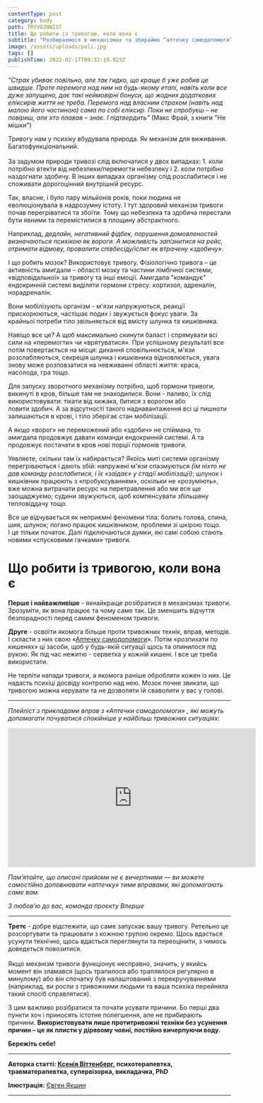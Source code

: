 ```yaml
---
contentType: post
category: body
path: TRYVOZHNIST
title: Що робити із тривогою, коли вона є
subtitle: "Розбираємося в механізмах та збираймо “аптечку самодопомоги” "
image: /assets/uploads/pali.jpg
tags: []
publishTime: 2022-02-17T09:32:19.923Z
---
```

<!--StartFragment-->

*"Страх убиває повільно, але так гидко, що краще б уже робив це швидше. Проте перемога над ним на будь-якому етапі, навіть коли все дуже запущено, дає такі неймовірні бонуси, що жодних додаткових еліксирів життя не треба. Перемога над власним страхом (навіть над малою його частиною) сама по собі еліксир. Поки не спробуєш – не повіриш, але хто плавав – знає. І підтвердить"* (Макс Фрай, з книги "Не мішки")

Тривогу нам у психіку вбудувала природа. Як механізм для виживання. Багатофункціональний.\
\
За задумом природи тривозі слід включатися у двох випадках: 1. коли потрібно втекти від небезпеки/перемогти небезпеку і 2. коли потрібно наздогнати здобичу. В інших випадках організму слід розслабитися і не споживати дорогоцінний внутрішній ресурс.

Так, власне, і було пару мільйонів років, поки людина не еволюціонувала в надрозумну істоту. І тут здоровий механізм тривоги почав перегріватися та збоїти. Тому що небезпека та здобича перестали бути явними та перемістилися в площину абстрактного.

Наприклад, *дедлайн, негативний фідбек, порушення домовленостей визначаються психікою як вороги. А можливість запізнитися на рейс, отримати відмову, провалити співбесіду/іспит як втрачену «здобичу»*.

І що робить мозок? Використовує тривогу. Фізіологічно тривога – це активність амигдали – області мозку та частини лімбічної системи, «відповідальної» за тривогу та інші емоції. Амигдала "командує" ендокринній системі виділяти гормони стресу: кортизол, адреналін, норадреналін.

Вони мобілізують організм - м'язи напружуються, реакції прискорюються, частішає подих і звужується фокус уваги. За крайньої потреби тіло звільняється від вмісту шлунка та кишківника.

Навіщо все це? А щоб максимально скинути баласт і спрямувати всі сили на «перемогти» чи «врятуватися». При успішному результаті все потім повертається на місця: дихання сповільнюється, м'язи розслабляються, секреція шлунка і кишківника відновлюється, увага знову може розповзатися на невживанні області життя: краса, насолода, гра тощо.

Для запуску зворотного механізму потрібно, щоб гормони тривоги, викинуті в кров, більше там не знаходилися. Вони - паливо, їх слід використовувати: тікати від хижака, битися з ворогом або ловити здобич. А за відсутності такого наднавантаження всі ці пишноти залишаються в крові, і тіло зберігає стан мобілізації.

А якщо «ворог» не переможений або «здобич» не спіймана, то амигдала продовжує давати команди ендокринній системі. А та продовжує постачати в кров нові порції гормонів тривоги. 

Уявляєте, скільки там їх набирається? Якоїсь миті системи організму перегріваються і дають збій: напружені м'язи спазмуються *(їм ніхто не дав команду розслабитися, і їх «заїдає» у стадії мобілізації)*; шлунок і кишківник працюють з «пробуксуванням», оскільки не «розуміють», вже можна витрачати ресурс на перетравлення або ми все ще заощаджуємо; судини звужуються, щоб компенсувати збільшену тепловіддачу тощо.

Все це відчувається як неприємні феномени тіла: болить голова, спина, шия, шлунок; погано працює кишківником, проблеми зі шкірою тощо.\
І це тільки початок. Далі підключаються думки, які самі собою стають новими «спусковими гачками» тривоги.





# Що робити із тривогою, коли вона є





**Перше і найважливіше** - якнайкраще розібратися в механізмах тривоги. Зрозуміти, як вона працює та чому саме так. Це зменшить відчуття безпорадності перед самим феноменом тривоги.

**Друге** - освоїти якомога більше проти тривожних технік, вправ, методів. І скласти з них свою «[Аптечку самодопомоги](https://www.youtube.com/watch?v=vCvDWu6qHKQ&list=PLz7CNUtkWOpQGx3ggI6OuDlLJtGHU7Lc2)». Потім «розпихати по кишенях» ці засоби, щоб у будь-якій ситуації щось та опинилося під рукою. Як під час нежитю - серветка у кожній кишені. І все це треба використати. 

Не терпіти напади тривоги, а якомога раніше обробляти кожен із них. Це надасть психіці досвіду контролю над нею. Мозок почне звикати, що тривогою можна керувати та не дозволяти їй сваволити у вас у голові.

- - -

*Плейліст з прикладами вправ з «Аптечки самодопомоги» , які можуть допомагати почуватися спокійніше у найбільш тривожних ситуаціях:*

<iframe width="560" height="315" src="https://www.youtube.com/embed/vCvDWu6qHKQ" title="YouTube video player" frameborder="0" allow="accelerometer; autoplay; clipboard-write; encrypted-media; gyroscope; picture-in-picture" allowfullscreen></iframe>

*Пам’ятайте, що описані прийоми не є вичерпними — ви можете самостійно доповнювати «аптечку» тими вправами, які допомагають саме вам.* 

*З любов'ю до вас, команда проєкту Вперше*

- - -

**Третє** - добре відстежити, що саме запускає вашу тривогу. Ретельно це розсортувати та працювати з кожною групою окремо. Щось вдасться усунути технічно, щось вдасться переглянути та переоцінити, з чимось доведеться повозитися.\
\
Якщо механізм тривоги функціонує несправно, значить, у якийсь момент він зламався (щось трапилося або траплялося регулярно в минулому) або він спочатку був налаштований з перекручуваннями (наприклад, ви росли з тривожними людьми та ваша психіка перейняла такий спосіб справлятися).

З цим важливо розібратися та почати усувати причини. Бо перші два пункти хоч і приносять істотне полегшення, але не прибирають причини. **Використовувати лише протитривожні техніки без усунення причин – це як плисти у дірявому човні, постійно вичерпуючи воду.**

**Бережіть себе!**

- - -

**Авторка статті: [Ксенія Віттенберг](https://vittenbergschool.com/), психотерапевтка, травматерапевтка, супервізорка, викладачка, PhD**

**Ілюстрація:** [Євген Якшин](https://www.instagram.com/ev.yakshin/)

- - -